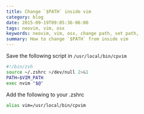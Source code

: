 ```yaml
---
title: Change `$PATH` inside vim
category: blog
date: 2015-09-19T09:05:36-06:00
tags: neovim, vim, osx
keywords: neovim, vim, osx, change path, set path,
summary: How to change `$PATH` from inside vim
---
```


Save the following script in `/usr/local/bin/cpvim`

```zsh
#!/bin/zsh
source ~/.zshrc >/dev/null 2>&1
PATH=$VIM_PATH
exec nvim "$@"
```

Add the following to your .zshrc

```zsh
alias vim=/usr/local/bin/cpvim
```

